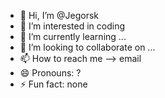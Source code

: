 - 👋 Hi, I’m @Jegorsk
- 👀 I’m interested in coding
- 🌱 I’m currently learning ...
- 💞️ I’m looking to collaborate on ...
- 📫 How to reach me --> email
- 😄 Pronouns: ?
- ⚡ Fun fact: none

<!---
Jegorsk/Jegorsk is a ✨ special ✨ repository because its `README.md` (this file) appears on your GitHub profile.
You can click the Preview link to take a look at your changes.
--->
